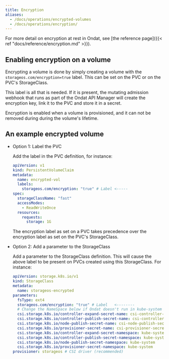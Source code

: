 ```yaml
---
title: Encryption
aliases:
  - /docs/operations/encrypted-volumes
  - /docs/operations/encryption/
---
```


For more detail on encryption at rest in Ondat, see [the reference
page]({{< ref "docs/reference/encryption.md" >}}).

## Enabling encryption on a volume

Encrypting a volume is done by simply creating a volume with the
`storageos.com/encryption=true` label. This can be set on the PVC or on
the PVC's StorageClass.

This label is all that is needed. If it is present, the mutating admission
webhook that runs as part of the Ondat API Manager will create the
encryption key, link it to the PVC and store it in a secret.

Encryption is enabled when a volume is provisioned, and it can not be removed
during during the volume's lifetime.

## An example encrypted volume

- Option 1: Label the PVC

    Add the label in the PVC definition, for instance:

    ```yaml
    apiVersion: v1
    kind: PersistentVolumeClaim
    metadata:
      name: encrypted-vol
      labels:
        storageos.com/encryption: "true" # Label <-----
    spec:
      storageClassName: "fast"
      accessModes:
        - ReadWriteOnce
      resources:
        requests:
          storage: 1G
    ```

    The encryption label as set on a PVC takes precedence over the encryption
    label as set on the PVC's StorageClass.

- Option 2: Add a parameter to the StorageClass

    Add a parameter to the StorageClass definition. This will cause the above
    label to be present on PVCs created using this StorageClass. For instance:

    ```yaml
    apiVersion: storage.k8s.io/v1
    kind: StorageClass
    metadata:
      name: storageos-encrypted
    parameters:
      fsType: ext4
      storageos.com/encryption: "true" # Label   <--------
      # Change the NameSpace below if Ondat doesn't run in kube-system
      csi.storage.k8s.io/controller-expand-secret-name: csi-controller-expand-secret
      csi.storage.k8s.io/controller-publish-secret-name: csi-controller-publish-secret
      csi.storage.k8s.io/node-publish-secret-name: csi-node-publish-secret
      csi.storage.k8s.io/provisioner-secret-name: csi-provisioner-secret
      csi.storage.k8s.io/controller-expand-secret-namespace: kube-system   # NameSpace that runs Ondat Daemonset
      csi.storage.k8s.io/controller-publish-secret-namespace: kube-system  # NameSpace that runs Ondat Daemonset
      csi.storage.k8s.io/node-publish-secret-namespace: kube-system        # NameSpace that runs Ondat Daemonset
      csi.storage.k8s.io/provisioner-secret-namespace: kube-system         # NameSpace that runs Ondat Daemonset
    provisioner: storageos # CSI driver (recommended)
    ```
